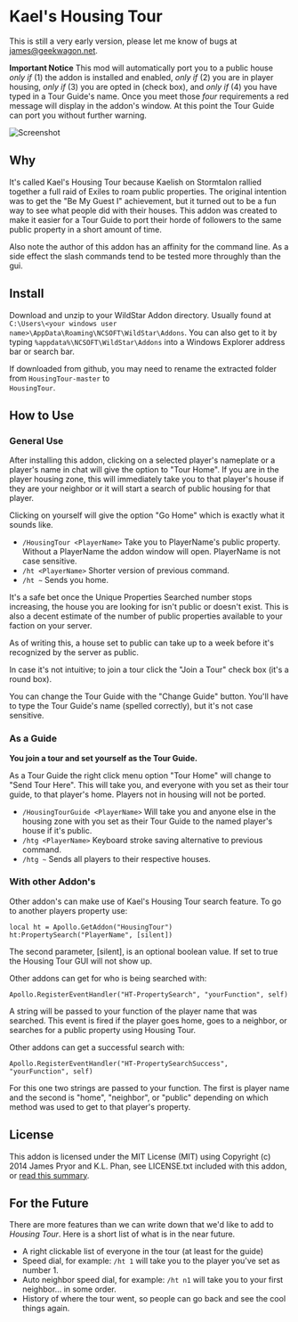 Kael's Housing Tour
===================
This is still a very early version, please let me know of bugs at james@geekwagon.net.

**Important Notice**
This mod will automatically port you to a public house _only if_ (1) the addon is installed and 
enabled, _only if_ (2) you are in player housing, _only if_ (3) you are opted in (check box), and 
_only if_ (4) you have typed in a Tour Guide's name. Once you meet those _four_ requirements a red
message will display in the addon's window. At this point the Tour Guide can port you without 
further warning.

![Screenshot](http://geekwagon.net/projects/HousingTour/khtss.png)

Why
---
It's called Kael's Housing Tour because Kaelish on Stormtalon rallied together a full raid of 
Exiles to roam  public properties. The original intention was to get the "Be My Guest I" 
achievement, but it turned out to be a fun way to see what people did with their houses. This addon
was created to make it easier for a Tour Guide to port their horde of followers to the same public
property in a short amount of time.

Also note the author of this addon has an affinity for the command line. As a side effect the slash 
commands tend to be tested more throughly than the gui.


Install
-------
Download and unzip to your WildStar Addon directory. Usually found at 
`C:\Users\<your windows user name>\AppData\Roaming\NCSOFT\WildStar\Addons`. You can also get to it 
by typing `%appdata%\NCSOFT\WildStar\Addons` into a Windows Explorer address bar or search bar.

If downloaded from github, you may need to rename the extracted folder from `HousingTour-master` to  
`HousingTour`.


How to Use
----------
### General Use
After installing this addon, clicking on a selected player's nameplate or a player's name in chat 
will give the option to "Tour Home". If you are in the player housing zone, this will immediately 
take you to that player's house if they are your neighbor or it will start a search of public 
housing for that player.

Clicking on yourself will give the option "Go Home" which is exactly what it sounds like.

* `/HousingTour <PlayerName>` Take you to PlayerName's public property. Without a PlayerName the
  addon window will open. PlayerName is not case sensitive.
* `/ht <PlayerName>` Shorter version of previous command.
* `/ht ~` Sends you home.

It's a safe bet once the Unique Properties Searched number stops increasing, the house you are 
looking for isn't public or doesn't exist. This is also a decent estimate of the number of public 
properties available to your faction on your server. 

As of writing this, a house set to public can take up to a week before it's recognized by the 
server as public.
 
In case it's not intuitive; to join a tour click the "Join a Tour" check box (it's a round box).

You can change the Tour Guide with the "Change Guide" button. You'll have to type the Tour Guide's 
name (spelled correctly), but it's not case sensitive.


### As a Guide
**You join a tour and set yourself as the Tour Guide.**

As a Tour Guide the right click menu option "Tour Home" will change to "Send Tour Here". This will 
take you, and everyone with you set as their tour guide, to that player's home. Players not in 
housing will not be ported.

* `/HousingTourGuide <PlayerName>` Will take you and anyone else in the housing zone with you set 
  as their Tour Guide to the named player's house if it's public.
* `/htg <PlayerName>` Keyboard stroke saving alternative to previous command.
* `/htg ~` Sends all players to their respective houses.


### With other Addon's
Other addon's can make use of Kael's Housing Tour search feature. To go to another players property
use:

    local ht = Apollo.GetAddon("HousingTour")
    ht:PropertySearch("PlayerName", [silent])

The second parameter, [silent], is an optional boolean value. If set to true the Housing Tour GUI
will not show up.

Other addons can get for who is being searched with:

    Apollo.RegisterEventHandler("HT-PropertySearch", "yourFunction", self)

A string will be passed to your function of the player name that was searched. This event is fired
if the player goes home, goes to a neighbor, or searches for a public property using Housing Tour.

Other addons can get a successful search with:

    Apollo.RegisterEventHandler("HT-PropertySearchSuccess", "yourFunction", self)

For this one two strings are passed to your function. The first is player name and the second is 
"home", "neighbor", or "public" depending on which method was used to get to that player's property.


License
-------
This addon is licensed under the MIT License (MIT) using Copyright (c) 2014 James Pryor and 
K.L. Phan, see LICENSE.txt included with this addon, or 
[read this summary](https://www.tldrlegal.com/l/mit).


For the Future
--------------
There are more features than we can write down that we'd like to add to _Housing Tour_. Here is a
short list of what is in the near future.

* A right clickable list of everyone in the tour (at least for the guide)
* Speed dial, for example: `/ht 1` will take you to the player you've set as number 1.
* Auto neighbor speed dial, for example: `/ht n1` will take you to your first neighbor... in some
  order.
* History of where the tour went, so people can go back and see the cool things again.

